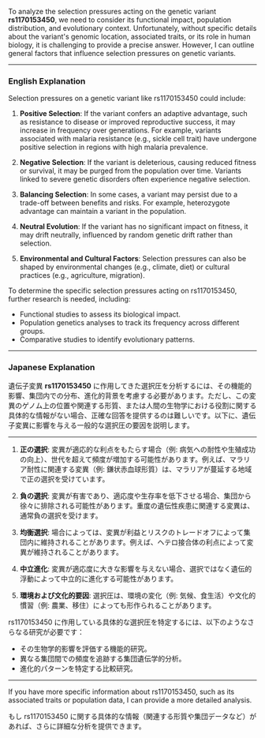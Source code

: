 To analyze the selection pressures acting on the genetic variant **rs1170153450**, we need to consider its functional impact, population distribution, and evolutionary context. Unfortunately, without specific details about the variant's genomic location, associated traits, or its role in human biology, it is challenging to provide a precise answer. However, I can outline general factors that influence selection pressures on genetic variants.

---

### **English Explanation**
Selection pressures on a genetic variant like rs1170153450 could include:

1. **Positive Selection**: If the variant confers an adaptive advantage, such as resistance to disease or improved reproductive success, it may increase in frequency over generations. For example, variants associated with malaria resistance (e.g., sickle cell trait) have undergone positive selection in regions with high malaria prevalence.

2. **Negative Selection**: If the variant is deleterious, causing reduced fitness or survival, it may be purged from the population over time. Variants linked to severe genetic disorders often experience negative selection.

3. **Balancing Selection**: In some cases, a variant may persist due to a trade-off between benefits and risks. For example, heterozygote advantage can maintain a variant in the population.

4. **Neutral Evolution**: If the variant has no significant impact on fitness, it may drift neutrally, influenced by random genetic drift rather than selection.

5. **Environmental and Cultural Factors**: Selection pressures can also be shaped by environmental changes (e.g., climate, diet) or cultural practices (e.g., agriculture, migration).

To determine the specific selection pressures acting on rs1170153450, further research is needed, including:
- Functional studies to assess its biological impact.
- Population genetics analyses to track its frequency across different groups.
- Comparative studies to identify evolutionary patterns.

---

### **Japanese Explanation**
遺伝子変異 **rs1170153450** に作用してきた選択圧を分析するには、その機能的影響、集団内での分布、進化的背景を考慮する必要があります。ただし、この変異のゲノム上の位置や関連する形質、または人間の生物学における役割に関する具体的な情報がない場合、正確な回答を提供するのは難しいです。以下に、遺伝子変異に影響を与える一般的な選択圧の要因を説明します。

---

1. **正の選択**: 変異が適応的な利点をもたらす場合（例: 病気への耐性や生殖成功の向上）、世代を超えて頻度が増加する可能性があります。例えば、マラリア耐性に関連する変異（例: 鎌状赤血球形質）は、マラリアが蔓延する地域で正の選択を受けています。

2. **負の選択**: 変異が有害であり、適応度や生存率を低下させる場合、集団から徐々に排除される可能性があります。重度の遺伝性疾患に関連する変異は、通常負の選択を受けます。

3. **均衡選択**: 場合によっては、変異が利益とリスクのトレードオフによって集団内に維持されることがあります。例えば、ヘテロ接合体の利点によって変異が維持されることがあります。

4. **中立進化**: 変異が適応度に大きな影響を与えない場合、選択ではなく遺伝的浮動によって中立的に進化する可能性があります。

5. **環境および文化的要因**: 選択圧は、環境の変化（例: 気候、食生活）や文化的慣習（例: 農業、移住）によっても形作られることがあります。

rs1170153450 に作用している具体的な選択圧を特定するには、以下のようなさらなる研究が必要です：
- その生物学的影響を評価する機能的研究。
- 異なる集団間での頻度を追跡する集団遺伝学的分析。
- 進化的パターンを特定する比較研究。

---

If you have more specific information about rs1170153450, such as its associated traits or population data, I can provide a more detailed analysis.

もし rs1170153450 に関する具体的な情報（関連する形質や集団データなど）があれば、さらに詳細な分析を提供できます。